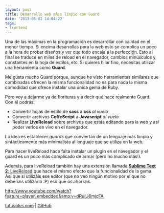 ```yaml
---
layout: post
title: Desarrollo web mÃ¡s limpio con Guard
date: '2013-05-02 14:04:22'
tags:
- frontend
---
```


Una de las máximas en la programación es desarrollar con calidad en el menor tiempo. Si encima desarrollas para la web esto se complica un poco a la hora de probar diseños y ver que todo encaja a la perfección. Esto al final se traduce en miles de reload en el navegador, cambios minúsculos y constantes en la hoja de estilos, etc. Si quieres hilar fino, necesitas utilizar una herramienta como <strong>Guard</strong>.

Me gusta mucho Guard porque, aunque he visto herramientas similares que combinadas ofrecen la misma funcionalidad no es para nada la misma comodidad que ofrece instalar una única gema de Ruby.

Pero voy a dejarme ya de florituras y a decir qué hace realmente Guard. Con él podrás:
<ul>
	<li><span style="line-height:13px;">Convertir hojas de estilo de <strong>sass</strong> a <strong>css</strong> <em>al vuelo</em>
</span></li>
	<li>Convertir archivos <strong>CoffeScript</strong> a <strong>Javascript</strong> <em>al vuelo</em></li>
	<li>Realizar <strong>LiveReload</strong> sobre archivos que estás editando para la web y así poder verlos en vivo en el navegador.</li>
</ul>
La idea es establecer <em>guards</em> que conviertan de un lenguaje más limpio y sintácticamente más minimalista al lenguaje que se utiliza en la web.

Para hacer liveReload hace falta instalar un plugin en el navegador y el guard es un poco más complicado de armar (pero no mucho más!).

Además, para liveReload también hay una extensión llamada <a href="https://github.com/dz0ny/LiveReload-sublimetext2"><strong>Sublime Text 2</strong>: LiveReload</a> que hace el mismo efecto que la funcionalidad de la gema. Así que si utilizáis ese editor (que no veo ningún motivo por el que no deberíais utilizarlo :P) eso que os ahorráis.

http://www.youtube.com/watch?feature=player_embedded&amp;v=dRuiU6mjcFA

<a href="http://net.tutsplus.com/tutorials/tools-and-tips/guard-is-your-best-friend/">tutusplus.com</a> | <a href="https://github.com/guard/guard">GitHub</a>